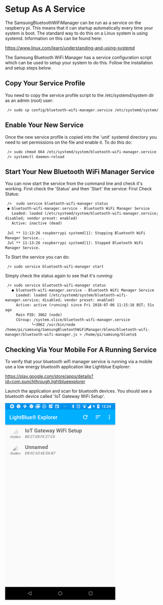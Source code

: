# Setup As A Service
The SamsungBluetoothWiFiManager can be run as a service on the raspberry pi. This means that it can startup automatically 
every time your system is boot. The standard way to do this on a Linux system is using systemd. Information on this can be found here:

https://www.linux.com/learn/understanding-and-using-systemd

The Samsung Bluetooth WiFi Manager has a service configuration script which can be used to setup your system to do this. Follow the installation and setup steps below.

## Copy Your Service Profile
You need to copy the service profile script to the /etc/systemd/system dir as an admin (root) user:

     /> sudo cp config/bluetooth-wifi-manager.service /etc/systemd/system/
     
## Enable Your New Service
Once the new service profile is copied into the 'unit' systemd directory you need to set permissions on the file and enable it. To do this do:

     /> sudo chmod 664 /etc/systemd/system/bluetooth-wifi-manager.service
     /> systemctl daemon-reload

## Start Your New Bluetooth WiFi Manager Service
You can now start the service from the command line and check it's working. First check the 'Status' and then 'Start' the service:
First Check Status:

     />  sudo service bluetooth-wifi-manager status
     ● bluetooth-wifi-manager.service - Bluetooth WiFi Manager Service
       Loaded: loaded (/etc/systemd/system/bluetooth-wifi-manager.service; disabled; vendor preset: enabled)
       Active: inactive (dead)

     Jul ** 11:13:26 raspberrypi systemd[1]: Stopping Bluetooth WiFi Manager Service...
     Jul ** 11:13:26 raspberrypi systemd[1]: Stopped Bluetooth WiFi Manager Service.

To Start the service you can do:

     /> sudo service bluetooth-wifi-manager start
     
Simply check the status again to see that it's running:

     /> sudo service bluetooth-wifi-manager status
       ● bluetooth-wifi-manager.service - Bluetooth WiFi Manager Service
         Loaded: loaded (/etc/systemd/system/bluetooth-wifi-manager.service; disabled; vendor preset: enabled)
         Active: active (running) since Fri 2018-07-06 11:15:16 BST; 51s ago
         Main PID: 3062 (node)
         CGroup: /system.slice/bluetooth-wifi-manager.service
                └─3062 /usr/bin/node /home/pi/samsung/SamsungBluetoothWiFiManager/bleno/bluetooth-wifi-manager/bluetooth-wifi-manager.js > /home/pi/samsung/blueto$

## Checking Via Your Mobile For A Running Service
To verify that your bluetooth wifi manager service is running via a mobile use a low energy bluetooth application like Lightblue Explorer:

https://play.google.com/store/apps/details?id=com.punchthrough.lightblueexplorer

Launch the application and scan for bluetooth devices. You should see a bluetooth device called 'IoT Gateway WiFi Setup'.

![Alt text](../../../docs/Screenshot_lightblue.png)

